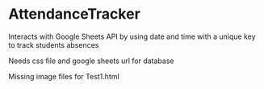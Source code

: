 # AttendanceTracker
Interacts with Google Sheets API by using date and time with a unique key to track students absences


Needs css file and google sheets url for database

Missing image files for Test1.html
